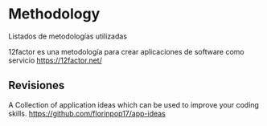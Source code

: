  # Methodology

Listados de metodologías utilizadas
 
12factor es una metodología para crear aplicaciones de software como servicio 
https://12factor.net/



## Revisiones

A Collection of application ideas which can be used to improve your coding skills.
https://github.com/florinpop17/app-ideas
